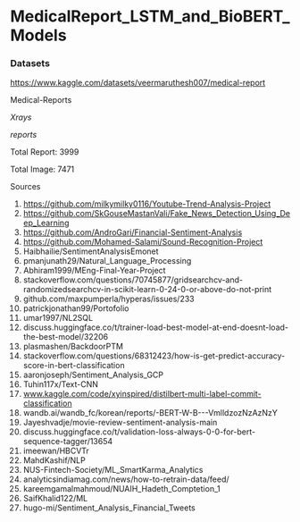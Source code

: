 # MedicalReport_LSTM_and_BioBERT_Models



### Datasets

https://www.kaggle.com/datasets/veermaruthesh007/medical-report

Medical-Reports
  
_Xrays_

_reports_




Total Report: 3999

Total Image: 7471

Sources

1.	https://github.com/milkymilky0116/Youtube-Trend-Analysis-Project
2.	https://github.com/SkGouseMastanVali/Fake_News_Detection_Using_Deep_Learning
3.	https://github.com/AndroGari/Financial-Sentiment-Analysis
4.	https://github.com/Mohamed-Salami/Sound-Recognition-Project
5.	Haibhailie/SentimentAnalysisEmonet
6.	pmanjunath29/Natural_Language_Processing
7.	Abhiram1999/MEng-Final-Year-Project
8.	stackoverflow.com/questions/70745877/gridsearchcv-and-randomizedsearchcv-in-scikit-learn-0-24-0-or-above-do-not-print
9.	github.com/maxpumperla/hyperas/issues/233
10.	patrickjonathan99/Portofolio
11.	umar1997/NL2SQL
12.	discuss.huggingface.co/t/trainer-load-best-model-at-end-doesnt-load-the-best-model/32206
13.	plasmashen/BackdoorPTM
14.	stackoverflow.com/questions/68312423/how-is-get-predict-accuracy-score-in-bert-classification
15.	aaronjoseph/Sentiment_Analysis_GCP
16.	Tuhin117x/Text-CNN
17.	www.kaggle.com/code/xyinspired/distilbert-multi-label-commit-classification
18.	wandb.ai/wandb_fc/korean/reports/-BERT-W-B---VmlldzozNzAzNzY
19.	Jayeshvadje/movie-review-sentiment-analysis-main
20.	discuss.huggingface.co/t/validation-loss-always-0-0-for-bert-sequence-tagger/13654
21.	imeewan/HBCVTr
22.	MahdKashif/NLP
23.	NUS-Fintech-Society/ML_SmartKarma_Analytics
24.	analyticsindiamag.com/news/how-to-retrain-data/feed/
25.	kareemgamalmahmoud/NUAIH_Hadeth_Comptetion_1
26.	SaifKhalid122/ML
27.	hugo-mi/Sentiment_Analysis_Financial_Tweets
